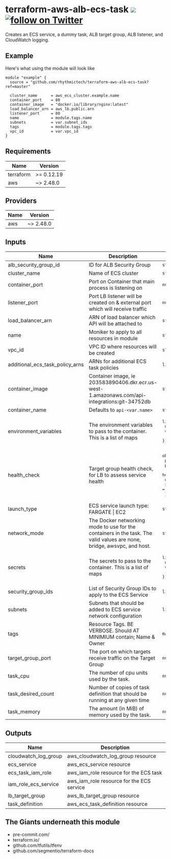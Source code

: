 # terraform-aws-alb-ecs-task [![](https://github.com/rhythmictech/terraform-aws-alb-ecs-task/workflows/pre-commit-check/badge.svg)](https://github.com/rhythmictech/terraform-aws-alb-ecs-task/actions) <a href="https://twitter.com/intent/follow?screen_name=RhythmicTech"><img src="https://img.shields.io/twitter/follow/RhythmicTech?style=social&logo=RhythmicTech" alt="follow on Twitter"></a>
Creates an ECS service, a dummy task, ALB target group, ALB listener, and CloudWatch logging.

## Example
Here's what using the module will look like
```hcl
module "example" {
  source = "github.com/rhythmictech/terraform-aws-alb-ecs-task?ref=master"

  cluster_name      = aws_ecs_cluster.example.name
  container_port    = 80
  container_image   = "docker.io/library/nginx:latest"
  load_balancer_arn = aws_lb.public.arn
  listener_port     = 80
  name              = module.tags.name
  subnets           = var.subnet_ids
  tags              = module.tags.tags
  vpc_id            = var.vpc_id
}
```

<!-- BEGINNING OF PRE-COMMIT-TERRAFORM DOCS HOOK -->
## Requirements

| Name | Version |
|------|---------|
| terraform | >= 0.12.19 |
| aws | ~> 2.48.0 |

## Providers

| Name | Version |
|------|---------|
| aws | ~> 2.48.0 |

## Inputs

| Name | Description | Type | Default | Required |
|------|-------------|------|---------|:--------:|
| alb\_security\_group\_id | ID for ALB Security Group | `string` | n/a | yes |
| cluster\_name | Name of ECS cluster | `string` | n/a | yes |
| container\_port | Port on Container that main process is listening on | `number` | n/a | yes |
| listener\_port | Port LB listener will be created on & external port which will receive traffic | `number` | n/a | yes |
| load\_balancer\_arn | ARN of load balancer which API will be attached to | `string` | n/a | yes |
| name | Moniker to apply to all resources in module | `string` | n/a | yes |
| vpc\_id | VPC ID where resources will be created | `string` | n/a | yes |
| additional\_ecs\_task\_policy\_arns | ARNs for additional ECS task policies | `list(string)` | `[]` | no |
| container\_image | Container image, ie 203583890406.dkr.ecr.us-west-1.amazonaws.com/api-integrations:git-34752db | `string` | `"busybox"` | no |
| container\_name | Defaults to `api-<var.name>` | `string` | `null` | no |
| environment\_variables | The environment variables to pass to the container. This is a list of maps | <pre>list(object({<br>    name  = string<br>    value = string<br>  }))</pre> | `null` | no |
| health\_check | Target group health check, for LB to assess service health | <pre>object({<br>    port                = string<br>    protocol            = string<br>    healthy_threshold   = number<br>    unhealthy_threshold = number<br>    interval            = number<br>  })</pre> | <pre>{<br>  "healthy_threshold": 3,<br>  "interval": 30,<br>  "port": "traffic-port",<br>  "protocol": "HTTP",<br>  "unhealthy_threshold": 3<br>}</pre> | no |
| launch\_type | ECS service launch type: FARGATE \| EC2 | `string` | `"FARGATE"` | no |
| network\_mode | The Docker networking mode to use for the containers in the task. The valid values are none, bridge, awsvpc, and host. | `string` | `"awsvpc"` | no |
| secrets | The secrets to pass to the container. This is a list of maps | <pre>list(object({<br>    name      = string<br>    valueFrom = string<br>  }))</pre> | `null` | no |
| security\_group\_ids | List of Security Group IDs to apply to the ECS Service | `list(string)` | `[]` | no |
| subnets | Subnets that should be added to ECS service network configuration | `list(string)` | `[]` | no |
| tags | Resource Tags. BE VERBOSE. Should AT MINIMIUM contain; Name & Owner | `map(string)` | `{}` | no |
| target\_group\_port | The port on which targets receive traffic on the Target Group | `number` | `80` | no |
| task\_cpu | The number of cpu units used by the task. | `number` | `1024` | no |
| task\_desired\_count | Number of copies of task definition that should be running at any given time | `number` | `1` | no |
| task\_memory | The amount (in MiB) of memory used by the task. | `number` | `2048` | no |

## Outputs

| Name | Description |
|------|-------------|
| cloudwatch\_log\_group | aws\_cloudwatch\_log\_group resource |
| ecs\_service | aws\_ecs\_service resource |
| ecs\_task\_iam\_role | aws\_iam\_role resource for the ECS task |
| iam\_role\_ecs\_service | aws\_iam\_role resource for the ECS service |
| lb\_target\_group | aws\_lb\_target\_group resource |
| task\_definition | aws\_ecs\_task\_definition resource |

<!-- END OF PRE-COMMIT-TERRAFORM DOCS HOOK -->

## The Giants underneath this module
- pre-commit.com/
- terraform.io/
- github.com/tfutils/tfenv
- github.com/segmentio/terraform-docs
